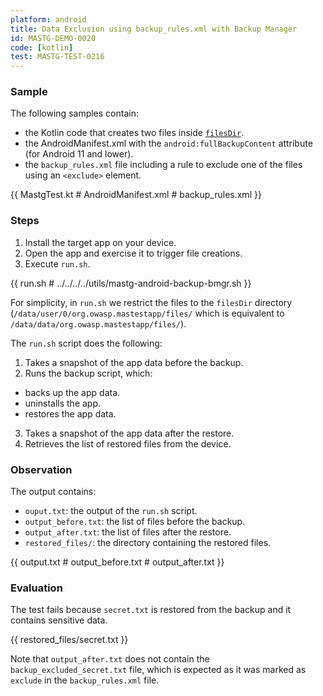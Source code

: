```yaml
---
platform: android
title: Data Exclusion using backup_rules.xml with Backup Manager
id: MASTG-DEMO-0020
code: [kotlin]
test: MASTG-TEST-0216
---
```


### Sample

The following samples contain:

- the Kotlin code that creates two files inside [`filesDir`](https://developer.android.com/reference/android/content/Context#getFilesDir()).
- the AndroidManifest.xml with the `android:fullBackupContent` attribute (for Android 11 and lower).
- the `backup_rules.xml` file including a rule to exclude one of the files using an `<exclude>` element.

{{ MastgTest.kt # AndroidManifest.xml # backup_rules.xml }}

### Steps

1. Install the target app on your device.
2. Open the app and exercise it to trigger file creations.
3. Execute `run.sh`.

{{ run.sh # ../../../../utils/mastg-android-backup-bmgr.sh }}

For simplicity, in `run.sh` we restrict the files to the `filesDir` directory (`/data/user/0/org.owasp.mastestapp/files/` which is equivalent to `/data/data/org.owasp.mastestapp/files/`).

The `run.sh` script does the following:

1. Takes a snapshot of the app data before the backup.
2. Runs the backup script, which:
  -  backs up the app data.
  -  uninstalls the app.
  -  restores the app data.
3. Takes a snapshot of the app data after the restore.
4. Retrieves the list of restored files from the device.

### Observation

The output contains:

- `ouput.txt`: the output of the `run.sh` script.
- `output_before.txt`: the list of files before the backup.
- `output_after.txt`: the list of files after the restore.
- `restored_files/`: the directory containing the restored files.

{{ output.txt # output_before.txt # output_after.txt }}

### Evaluation

The test fails because `secret.txt` is restored from the backup and it contains sensitive data.

{{ restored_files/secret.txt }}

Note that `output_after.txt` does not contain the `backup_excluded_secret.txt` file, which is expected as it was marked as `exclude` in the `backup_rules.xml` file.
